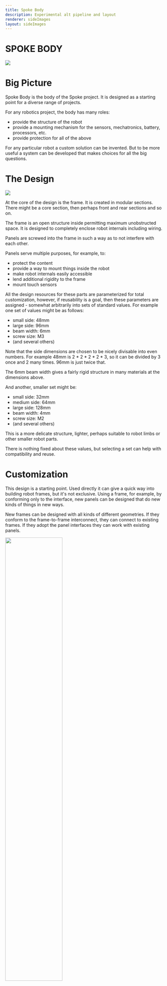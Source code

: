 ```yaml
---
title: Spoke Body
description: Experimental alt pipeline and layout
renderer: sideImages
layout: sideImages
---
```


# SPOKE BODY 

![](images/SpokeBotDualMotor_w_camera_2.png)

# Big Picture

Spoke Body is the body of the Spoke project.  It is designed as a starting point for a diverse range of projects.

For any robotics project, the body has many roles:
- provide the structure of the robot
- provide a mounting mechanism for the sensors, mechatronics, battery, processors, etc.
- provide protection for all of the above

For any particular robot a custom solution can be invented.  But to be more useful a system can be developed that makes choices for all the big questions.

# The Design

![](images/Design.png)

At the core of the design is the frame.  It is created in modular sections.  There might be a core section, then perhaps front and rear sections and so on.

The frame is an open structure inside permitting maximum unobstructed space.  It is designed to completely enclose robot internals including wiring.

Panels are screwed into the frame in such a way as to not interfere with each other.

Panels serve multiple purposes, for example, to: 
- protect the content
- provide a way to mount things inside the robot
- make robot internals easily accessible
- lend additional rigidity to the frame
- mount touch sensors

All the design resources for these parts are parameterized for total customization, however, if reusability is a goal, then these parameters are assigned - somewhat arbitrarily into sets of standard values.  For example one set of values might be as follows:

- small side: 48mm
- large side: 96mm
- beam width: 6mm
- screw size: M3
- (and several others)

Note that the side dimensions are chosen to be nicely divisable into even numbers.  For example 48mm is 2 * 2 * 2 * 2 * 3, so it can be divided by 3 once and 2 many times.  96mm is just twice that.

The 6mm beam width gives a fairly rigid structure in many materials at the dimensions above.

And another, smaller set might be:

- small side: 32mm
- medium side: 64mm
- large side: 128mm
- beam width: 4mm
- screw size: M2
- (and several others)

This is a more delicate structure, lighter, perhaps suitable to robot limbs or other smaller robot parts.

There is nothing fixed about these values, but selecting a set can help with compatibility and reuse.

# Customization

This design is a starting point.  Used directly it can give a quick way into building robot frames, but it's not exclusive.  Using a frame, for example, by conforming only to the interface, new panels can be designed that do new kinds of things in new ways.

New frames can be designed with all kinds of different geometries.  If they conform to the frame-to-frame interconnect, they can connect to existing frames.  If they adopt the panel interfaces they can work with existing panels.

<img src="images/SpokeBotDualMotor_PcbPanels.png" style="width: 60%">

This is the frame and a couple of panels for the Dual Wheel Bot.  The frame parts (core, two main wheel mounts and the rear wheel mount) are all connected together. The panels have rails to hold PCBs.  

Note the different frame shapes.  The core is a simple cuboid (96 x 96 x 48mm), and the other parts are more complex, but where they all meet are standard sides of 96mm x 48mm.

# Sides

Sides are the building blocks of the system.  They're complex enough that it isn't ideal to recreate them each time, so they are designed separately.   

<img src="images/Side.png" style="width: 45%">
<img src="images/Side_Sketch.png" style="width: 45%">

In CAD, sides are designed as sketches.  These sketches capture the core features of each side.  
- width and height
- beam dimensions
- hole dimensions
- internal location features

With these dimensions decided, the side becomes an interface, a way to allow disparate parts to connect together.   

[image of side annotated - TBD]

The corners are the hardest part.  They have to be large enough to strongly anchor the panel to the frame, and large enough to permit a nut behind too.

**Corner Details**

 How are the corners placed?  There are three main issues: general layout, design of the corner shape, and placement of the fastening holes.

 Mostly there will be one corner for each pair of sides.  This is not a rigid rule, however.  In some cases a side is so short that two corners can not easily fit.  In other cases the integrity of the frame would be compromised by the holes or passage ways required for fastening.  In these cases the corner geometry may be altered.  For example two corners might be joined together to form one area with a single screw hole.

 In most cases, the simple solution of having a simple corner for each pair of sides works very well.

 Refering from the angle formed by the two sides, the diagonal member should be as symmetrical as possible.  In the trivial case of two sides intersecting at 90°, the diagonal member should be at 45°.

 As an additional constraint, the three (or sometimes two) sides of the corner structure all need to touch the screw head circle at a tangent.

**Side Assemblies**

<img src="images/Sides_assembled.png" style="width: 60%">

Then sides can be assembled together to form the core of the Frame.

A library of sides would need to include all the sizes and shapes needed.

# Frame

In order to make a frame, the core formed by the sides is extruded inwards from the sides, one by one.

<img src="images/Sides.png" style="width: 30%">
<img src="images/Sides_frame_1.png" style="width: 30%">
<img src="images/Sides_frame_2.png" style="width: 30%">

At the end there's a full frame.

![](images/Frame.png)

Note that the holes in the frame need to be the correct size for the thread cutting screws.

This is pretty straightforward in the case of 90° cuboids, where all the edges mesh nicely, but as soon as some of the angles are not 90°, additional trimming will be needed.

[image of sides needing trimming - TBD]

**Frame Interconnection**

Frames designed to be connected to other frames have a modified connection.  Note that in the above image, the side facing to the left has two new features:  one is the internal lip, just a few millimeters wide and high, that helps locate one frame to another.  The other feature is that the corner holes are larger to allow the screw to pass through one and be secured into the other.

# Panels

Panels can be made from sides.

<img src="images/Panels_Sides.png" style="width: 45%">
<img src="images/Panels_2.png" style="width: 45%">

Panels have a core, and screw holes.  Also, to locate them in the frame, a small ridge.  Depending on the fasteners, the outside screw holes will be countersunk.

Panels are secured to the frame in a manner appropriate for the materials.  In some plastics, self tapping (thread forming) screws are very effective.  In other plastics,  threaded inserts will be ideal, possibly screws and nuts in some applications.

<img src="images/m3_torx_thread_forming_6mm.png" style="width: 30%">
<img src="images/m3_torx_thread_forming_6mm_dims.png" style="width: 80%">

Panels can be customized for different purposes.
- holding PCBs
- holding batteries
- holding sensors

<img src="images/BotCore_SidePCB_v20.png" style="width: 60%">

This a panel with PCB rails holding the Spoke Charger board.  This arrangement means that assembling the robot can be done from any place there is a panel.   PCBs can be accessed very easily just by removing the correct panel.  As another conventions, PCBs are made in standard widths to fit these rails.

<img src="images/Core_4_Cell_Panel.png" style="width: 45%">
<img src="images/Core_4_Cell_Panel_w_frame.png" style="width: 45%">

A more complex example, this is a 96mm x 96mm panel that holds 4 18650 cells and three PCB rails for 28mm PCBs.  Also underneath there is a compartment for a Wireless Charging Receiver coil.

It fits into the 96mm x 96mm x 48mm core frame, and indeed any frame that has a standard 96mm x 96mm side and sufficent internal height to fit the contents.

In future many if not all panels will also have touch sense via built in piezo or resistive sensors. 

# Fabrication 

The body system has been designed to be convenient for robot designers and builders.  Some parts might be mass produced and others printed via 3D printing of various kinds.

Resin printing with a nylon-like resin has been found to give the best overall results, although FDM printing in nylon can also give good results.






